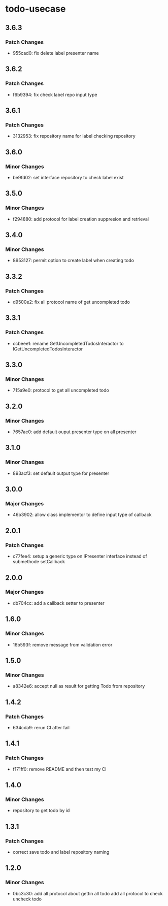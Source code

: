# todo-usecase

## 3.6.3

### Patch Changes

- 955cad0: fix delete label presenter name

## 3.6.2

### Patch Changes

- f6b9394: fix check label repo input type

## 3.6.1

### Patch Changes

- 3132953: fix repository name for label checking repository

## 3.6.0

### Minor Changes

- be9fd02: set interface repository to check label exist

## 3.5.0

### Minor Changes

- f294880: add protocol for label creation suppresion and retrieval

## 3.4.0

### Minor Changes

- 8953127: permit option to create label when creating todo

## 3.3.2

### Patch Changes

- d9500e2: fix all protocol name of get uncompleted todo

## 3.3.1

### Patch Changes

- ccbeee1: rename GetUncompletedTodosInteractor to IGetUncompletedTodosInteractor

## 3.3.0

### Minor Changes

- 715a9e0: protocol to get all uncompleted todo

## 3.2.0

### Minor Changes

- 7657ac0: add default ouput presenter type on all presenter

## 3.1.0

### Minor Changes

- 893acf3: set default output type for presenter

## 3.0.0

### Major Changes

- 46b3902: allow class implementor to define input type of callback

## 2.0.1

### Patch Changes

- c77fee4: setup a generic type on IPresenter interface instead of submethode setCallback

## 2.0.0

### Major Changes

- db704cc: add a callback setter to presenter

## 1.6.0

### Minor Changes

- 16b593f: remove message from validation error

## 1.5.0

### Minor Changes

- a8342e6: accept null as result for getting Todo from repository

## 1.4.2

### Patch Changes

- 634cda9: rerun CI after fail

## 1.4.1

### Patch Changes

- f171ff0: remove README and then test my CI

## 1.4.0

### Minor Changes

- repository to get todo by id

## 1.3.1

### Patch Changes

- correct save todo and label repository naming

## 1.2.0

### Minor Changes

- 0bc3c30: add all protocol about gettin all todo
  add all protocol to check uncheck todo
